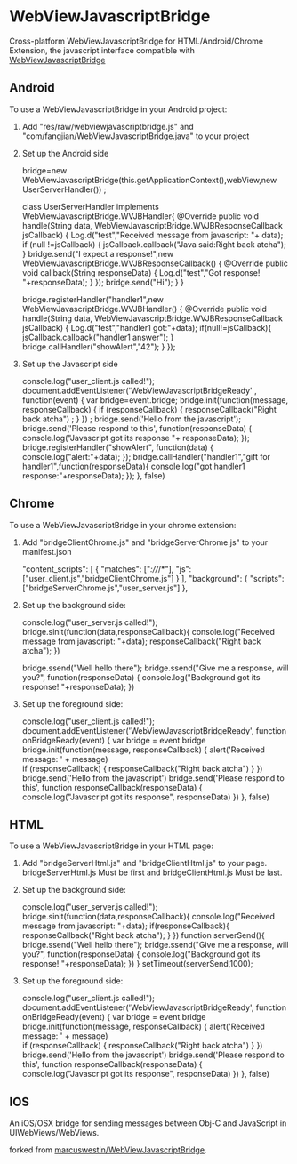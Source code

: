 WebViewJavascriptBridge
=======================
Cross-platform WebViewJavascriptBridge for HTML/Android/Chrome Extension, the javascript interface compatible with [WebViewJavascriptBridge](https://github.com/marcuswestin/WebViewJavascriptBridge) 

Android
----------
To use a WebViewJavascriptBridge in your Android project:

1) Add "res/raw/webviewjavascriptbridge.js" and "com/fangjian/WebViewJavascriptBridge.java" to your project

2) Set up the Android side
	
	bridge=new WebViewJavascriptBridge(this.getApplicationContext(),webView,new UserServerHandler()) ;
	
	class UserServerHandler implements WebViewJavascriptBridge.WVJBHandler{
	        @Override
	        public void handle(String data, WebViewJavascriptBridge.WVJBResponseCallback jsCallback) {
	            Log.d("test","Received message from javascript: "+ data);
	            if (null !=jsCallback) {
	                jsCallback.callback("Java said:Right back atcha");
	            }
	            bridge.send("I expect a response!",new WebViewJavascriptBridge.WVJBResponseCallback() {
	                @Override
	                public void callback(String responseData) {
	                    Log.d("test","Got response! "+responseData);
	                }
	            });
	            bridge.send("Hi");
	        }
	    }

	bridge.registerHandler("handler1",new WebViewJavascriptBridge.WVJBHandler() {
	    @Override
	    public void handle(String data, WebViewJavascriptBridge.WVJBResponseCallback jsCallback) {
	         Log.d("test","handler1 got:"+data);
	        if(null!=jsCallback){
	            jsCallback.callback("handler1 answer");
	        }
	        bridge.callHandler("showAlert","42");
	    }
	});
	
3) Set up the Javascript side

	console.log("user_client.js called!");
	document.addEventListener('WebViewJavascriptBridgeReady'
	, function(event) {
	var bridge=event.bridge;
	bridge.init(function(message, responseCallback) {
	     if (responseCallback) {
	     responseCallback("Right back atcha") ;
	     }
	}) ;
	bridge.send('Hello from the javascript');
	bridge.send('Please respond to this', function(responseData) {
	    console.log("Javascript got its response "+ responseData);
	});
	bridge.registerHandler("showAlert", function(data) { console.log("alert:"+data); });
	bridge.callHandler("handler1","gift for handler1",function(responseData){
	    console.log("got handler1 response:"+responseData);
	});
	}, false)


Chrome
----------
To use a WebViewJavascriptBridge in your chrome extension:

1) Add "bridgeClientChrome.js" and "bridgeServerChrome.js" to your manifest.json  

	"content_scripts": [
		{
		"matches": ["*://*/*"],
		"js": ["user_client.js","bridgeClientChrome.js"]
		}
	],
	"background": {
		"scripts": ["bridgeServerChrome.js","user_server.js"]
	},
2) Set up the background side:

	console.log("user_server.js called!");
	bridge.sinit(function(data,responseCallback){
		console.log("Received message from javascript: "+data);
	    responseCallback("Right back atcha");
	})
	
	bridge.ssend("Well hello there");
	bridge.ssend("Give me a response, will you?", function(responseData) {
	    console.log("Background got its response! "+responseData);
	})

3) Set up the foreground side:

	console.log("user_client.js called!");
	document.addEventListener('WebViewJavascriptBridgeReady', function onBridgeReady(event) {
		var bridge = event.bridge
		bridge.init(function(message, responseCallback) {
			alert('Received message: ' + message)   
			if (responseCallback) {
				responseCallback("Right back atcha")
			}
		})
		bridge.send('Hello from the javascript')
		bridge.send('Please respond to this', function responseCallback(responseData) {
			console.log("Javascript got its response", responseData)
		})
	}, false)

HTML
----------
To use a WebViewJavascriptBridge in your HTML page:
1) Add "bridgeServerHtml.js" and "bridgeClientHtml.js" to your page. bridgeServerHtml.js Must be first and bridgeClientHtml.js Must be last.

	<script src="bridgeServerHtml.js"></script> <!--muse be first -->
	<script src="user_client.js"></script> 
	<script src="user_server.js"></script> 
	<script src="bridgeClientHtml.js"></script>  <!--muse be last -->

2) Set up the background side:
	
	console.log("user_server.js called!");
	bridge.sinit(function(data,responseCallback){
		console.log("Received message from javascript: "+data);
		if(responseCallback){
			responseCallback("Right back atcha");
		}
	})
	function serverSend(){
		bridge.ssend("Well hello there");
		bridge.ssend("Give me a response, will you?", function(responseData) {
			console.log("Background got its response! "+responseData);
		})
	}
	setTimeout(serverSend,1000);

3) Set up the foreground side:

	console.log("user_client.js called!");
	document.addEventListener('WebViewJavascriptBridgeReady', function onBridgeReady(event) {
		var bridge = event.bridge
		bridge.init(function(message, responseCallback) {
			alert('Received message: ' + message)   
			if (responseCallback) {
				responseCallback("Right back atcha")
			}
		})
		bridge.send('Hello from the javascript')
		bridge.send('Please respond to this', function responseCallback(responseData) {
			console.log("Javascript got its response", responseData)
		})
	}, false)
	
IOS
----------
An iOS/OSX bridge for sending messages between Obj-C and JavaScript in UIWebViews/WebViews.

forked from  [marcuswestin/WebViewJavascriptBridge](https://github.com/marcuswestin/WebViewJavascriptBridge).

